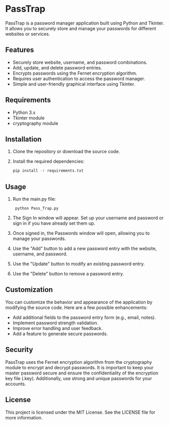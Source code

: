 # PassTrap

PassTrap is a password manager application built using Python and Tkinter. It allows you to securely store and manage your passwords for different websites or services.

## Features

- Securely store website, username, and password combinations.
- Add, update, and delete password entries.
- Encrypts passwords using the Fernet encryption algorithm.
- Requires user authentication to access the password manager.
- Simple and user-friendly graphical interface using Tkinter.

## Requirements

- Python 3.x
- Tkinter module
- cryptography module

## Installation

1. Clone the repository or download the source code.

2. Install the required dependencies:

   ```bash
   pip install -r requirements.txt

## Usage

1. Run the main.py file:

        python Pass_Trap.py

2. The Sign In window will appear. Set up your username and password or sign in if you have already set them up.

3. Once signed in, the Passwords window will open, allowing you to manage your passwords.

4. Use the "Add" button to add a new password entry with the website, username, and password.

5. Use the "Update" button to modify an existing password entry.

6. Use the "Delete" button to remove a password entry.

## Customization

You can customize the behavior and appearance of the application by modifying the source code. Here are a few possible enhancements:

- Add additional fields to the password entry form (e.g., email, notes).
- Implement password strength validation.
- Improve error handling and user feedback.
- Add a feature to generate secure passwords.

## Security

PassTrap uses the Fernet encryption algorithm from the cryptography module to encrypt and decrypt passwords. It is important to keep your master password secure and ensure the confidentiality of the encryption key file (.key). Additionally, use strong and unique passwords for your accounts.

## License

This project is licensed under the MIT License. See the LICENSE file for more information.

